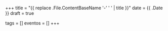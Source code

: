 +++
title = "{{ replace .File.ContentBaseName '-' ' ' | title }}"
date = {{ .Date }}
draft = true

tags = []
eventos = []
+++
